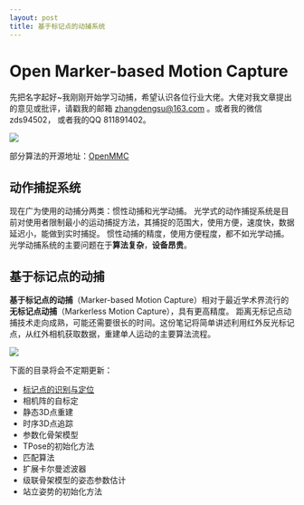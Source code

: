 ```yaml
---
layout: post
title: 基于标记点的动捕系统
---
```


# Open Marker-based Motion Capture

先把名字起好~我刚刚开始学习动捕，希望认识各位行业大佬。大佬对我文章提出的意见或批评，请戳我的邮箱 zhangdengsu@163.com 。或者我的微信 zds94502， 或者我的QQ 811891402。

![](https://fishhe.github.io/assets/img/markdown-img-paste-20210209110220792.png)

部分算法的开源地址：[OpenMMC](https://github.com/FishHe/OpenMMC)

## 动作捕捉系统

现在广为使用的动捕分两类：惯性动捕和光学动捕。
光学式的动作捕捉系统是目前对使用者限制最小的运动捕捉方法，其捕捉的范围大，使用方便，速度快，数据延迟小，能做到实时捕捉。
惯性动捕的精度，使用方便程度，都不如光学动捕。光学动捕系统的主要问题在于**算法复杂**，**设备昂贵**。


## 基于标记点的动捕

**基于标记点的动捕**（Marker-based Motion Capture）相对于最近学术界流行的**无标记点动捕**（Markerless Motion Capture），具有更高精度。
距离无标记点动捕技术走向成熟，可能还需要很长的时间。这份笔记将简单讲述利用红外反光标记点，从红外相机获取数据，重建单人运动的主要算法流程。

![](https://fishhe.github.io/assets/img/markdown-img-paste-2021020915011260.png)

下面的目录将会不定期更新：

* [标记点的识别与定位](https://fishhe.github.io/2021/02/09/BlobRL.html)
* 相机阵的自标定
* 静态3D点重建
* 时序3D点追踪
* 参数化骨架模型
* TPose的初始化方法
* 匹配算法
* 扩展卡尔曼滤波器
* 级联骨架模型的姿态参数估计
* 站立姿势的初始化方法

